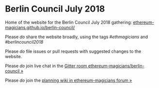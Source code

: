 # Berlin Council July 2018

Home of the website for the Berlin Council July 2018 gathering: [ethereum-magicians.github.io/berlin-council/](https://ethereum-magicians.github.io/berlin-council/)

Please _do_ share the website broadly, using the tags _#ethmagicians_ and _#berlincouncil2018_

Please _do_ file issues or pull requests with suggested changes to the website.

Please _do_ join live chat in the [Gitter room ethereum-magicians/berlin-council »](https://gitter.im/ethereum-magicians/berlin-council)

Please _do_ join the [planning wiki in ethereum-magicians forum »](https://ethereum-magicians.org/t/berlin-council-planning-wiki-feedback/325)
